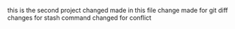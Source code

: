 this is the second project
changed made in this file
change made for git diff
changes for stash command
changed for conflict

